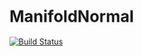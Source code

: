 # ManifoldNormal

[![Build Status](https://github.com/olivierverdier/ManifoldNormal.jl/actions/workflows/CI.yml/badge.svg?branch=main)](https://github.com/olivierverdier/ManifoldNormal.jl/actions/workflows/CI.yml?query=branch%3Amain)
